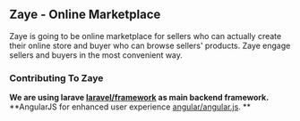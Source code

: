 ## Zaye - Online Marketplace

Zaye is going to be online marketplace for sellers who can actually create their online store and buyer who can browse sellers' products. Zaye engage sellers and buyers in the most convenient way.

### Contributing To Zaye
**We are using larave [laravel/framework](http://github.com/laravel/framework) as main backend framework.**
**AngularJS for enhanced user experience [angular/angular.js](http://github.com/angular/angular.js). **